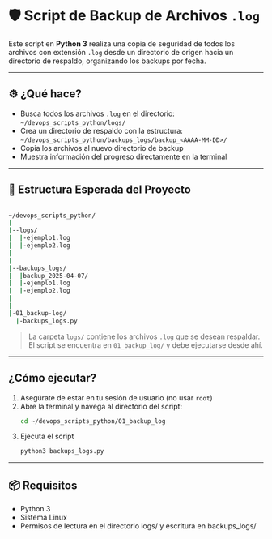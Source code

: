 # 🛡️ Script de Backup de Archivos `.log`

Este script en **Python 3** realiza una copia de seguridad de todos los archivos con extensión `.log` desde un directorio de origen hacia un directorio de respaldo, organizando los backups por fecha.

---

## ⚙️ ¿Qué hace?

- Busca todos los archivos `.log` en el directorio:  
  `~/devops_scripts_python/logs/`
- Crea un directorio de respaldo con la estructura:  
  `~/devops_scripts_python/backups_logs/backup_<AAAA-MM-DD>/`
- Copia los archivos al nuevo directorio de backup
- Muestra información del progreso directamente en la terminal

---

## 📁 Estructura Esperada del Proyecto

```bash

~/devops_scripts_python/
|
|--logs/
|  |-ejemplo1.log
|  |-ejemplo2.log
|
|
|--backups_logs/
|  |backup_2025-04-07/
|  |-ejemplo1.log
|  |-ejemplo2.log
|
|
|-01_backup-log/
  |-backups_logs.py

```

> La carpeta `logs/` contiene los archivos `.log` que se desean respaldar.  
> El script se encuentra en `01_backup_log/` y debe ejecutarse desde ahí.

---

## ¿Cómo ejecutar?

1. Asegúrate de estar en tu sesión de usuario (no usar `root`)
2. Abre la terminal y navega al directorio del script:
   ```bash
   cd ~/devops_scripts_python/01_backup_log
3. Ejecuta el script
   ```bash
   python3 backups_logs.py
---
   
## 📦 Requisitos

- Python 3
- Sistema Linux
- Permisos de lectura en el directorio logs/ y escritura en backups_logs/


